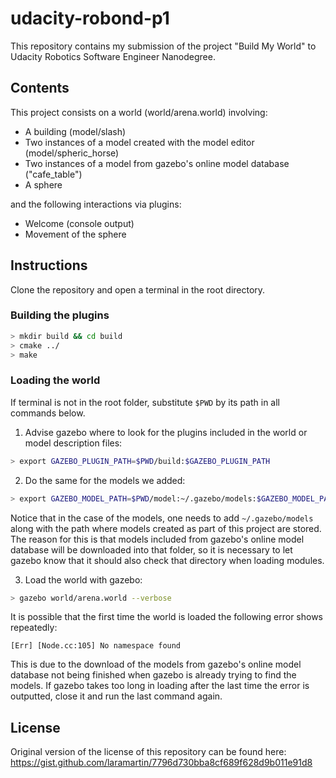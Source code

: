 # udacity-robond-p1

This repository contains my submission of the project "Build My World" to
Udacity Robotics Software Engineer Nanodegree.

## Contents

This project consists on a world (world/arena.world) involving:
 - A building (model/slash)
 - Two instances of a model created with the model editor (model/spheric_horse)
 - Two instances of a model from gazebo's online model database ("cafe_table")
 - A sphere

and the following interactions via plugins:
 - Welcome (console output)
 - Movement of the sphere

## Instructions

Clone the repository and open a terminal in the root directory.

### Building the plugins

```sh
> mkdir build && cd build
> cmake ../
> make
```

### Loading the world

If terminal is not in the root folder, substitute `$PWD` by its path in all commands below.

1. Advise gazebo where to look for the plugins included in the world or model description files:
```sh
> export GAZEBO_PLUGIN_PATH=$PWD/build:$GAZEBO_PLUGIN_PATH
```

2. Do the same for the models we added:
```sh
> export GAZEBO_MODEL_PATH=$PWD/model:~/.gazebo/models:$GAZEBO_MODEL_PATH
```
Notice that in the case of the models, one needs to add `~/.gazebo/models` along with the path where models created as part of this project are stored. The reason for this is that models included from gazebo's online model database will be downloaded into that folder, so it is necessary to let gazebo know that it should also check that directory when loading modules.

3. Load the world with gazebo:
```sh
> gazebo world/arena.world --verbose
```

It is possible that the first time the world is loaded the following error shows repeatedly:
```
[Err] [Node.cc:105] No namespace found
````
This is due to the download of the models from gazebo's online model database not being finished when gazebo is already trying to find the models. If gazebo takes too long in loading after the last time the error is outputted, close it and run the last command again.


## License
Original version of the license of this repository can be found here:
https://gist.github.com/laramartin/7796d730bba8cf689f628d9b011e91d8
